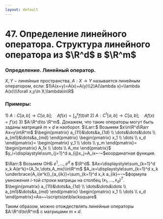 ```yaml
---
layout: default
---
```

# 47. Определение линейного оператора. Структура линейного оператора из $\R^d$ в $\R^m$

### Определение. Линейный оператор.
$X,Y~-~$линейные пространства, $A:X\to Y$ называется линейным оператором, если:
$1)A(x+y)=A(x)+A(y)\\2)A(\lambda x)=\lambda A(x)\\\forall x,y\in X;\lambda\in\R$

### Примеры:
$1)$ $A:C[a,b]\to C[a,b];\quad Af(x)=\displaystyle\int_a^xf(t)dt$
$2)$$~A:C^1[a,b]\to C[a,b];\quad Af(x)=f'(x)$
$3)$ $A:\R^d\to \R^m$.
Докажем, что такие операторы могут быть заданы матрицей $m\times d$ и наоборот.
$\Larr:$
Возьмем $x\in\R^d\Rarr Ax=y\in\R^m$
$\begin{pmatrix}
a_{11}&\dots&a_{1d}
\\
\dots&\dots&\dots
\\
a_{m1}&\dots&a_{md}
\end{pmatrix}
\begin{pmatrix}
x_1
\\
\dots
\\
x_d
\end{pmatrix}=
\begin{pmatrix}
y_1
\\
\dots
\\
y_m
\end{pmatrix}=
\begin{pmatrix}
A_1x
\\
\dots
\\
A_mx
\end{pmatrix}$
$y_i=\displaystyle\sum_{j=1}^d a_{ij}x_j=A_ix~-~$координатная функция.

$\Rarr:$
Возьмем ОНБ $e^1,\dots,e^d$ в $\R^d$.
$Ax=\displaystyle\sum_{k=1}^d x_k A(e^k)=(A_1x,\dots,A_mx)\in\R^m$
$A_ix=\displaystyle\sum_{k=1}^d x_k \underbrace{A_i(e^k)}_{a_{ik}}=\sum_{k=1}^d x_k a_{ik}~-~$формула умножения $i$-той строки матрицы на столбец $(x_1,\dots,x_d)^T$.
$\begin{pmatrix}
a_{11}&\dots&a_{1d}
\\
\dots&\dots&\dots
\\
a_{m1}&\dots&a_{md}
\end{pmatrix}
\begin{pmatrix}
x_1
\\
\dots
\\
x_d
\end{pmatrix}=Ax~~\scriptsize\blacksquare$

Таким образом, можно отождествлять линейные операторы
$A:\R^d\to\R^m$ с матрицами $m\times d$.